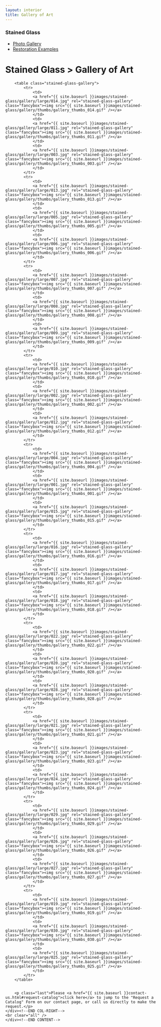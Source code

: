 ```yaml
---
layout: interior
title: Gallery of Art
---
```

<div id="canvas">
	<div id="col-left">
		<div id="left-nav">
	    	<h3>Stained Glass</h3>
	        <ul>
	        	<li><a href="gallery-of-art.html">Photo Gallery</a></li>
	            <li><a href="restoration-examples.html">Restoration Examples</a></li>
	        </ul>
	    </div><!--END LEFT-NAV-->
	</div><!--END COL-LEFT-->
	<div id="col-right">
		<h1>Stained Glass &gt; Gallery of Art</h1>
	    
	    <table class="stained-glass-gallery">
	        <tr>
	            <td>
	            <a href="{{ site.baseurl }}images/stained-glass/gallery/large/014.jpg" rel="stained-glass-gallery" class="fancybox"><img src="{{ site.baseurl }}images/stained-glass/gallery/thumbs/gallery_thumbs_014.gif" /></a>
	            </td>
	            <td>
	            <a href="{{ site.baseurl }}images/stained-glass/gallery/large/011.jpg" rel="stained-glass-gallery" class="fancybox"><img src="{{ site.baseurl }}images/stained-glass/gallery/thumbs/gallery_thumbs_011.gif" /></a>
	            </td>
	            <td>
	            <a href="{{ site.baseurl }}images/stained-glass/gallery/large/003.jpg" rel="stained-glass-gallery" class="fancybox"><img src="{{ site.baseurl }}images/stained-glass/gallery/thumbs/gallery_thumbs_003.gif" /></a>
	            </td>
	        </tr>
	        <tr>
	            <td>
	            <a href="{{ site.baseurl }}images/stained-glass/gallery/large/013.jpg" rel="stained-glass-gallery" class="fancybox"><img src="{{ site.baseurl }}images/stained-glass/gallery/thumbs/gallery_thumbs_013.gif" /></a>
	            </td>
	            <td>
	            <a href="{{ site.baseurl }}images/stained-glass/gallery/large/005.jpg" rel="stained-glass-gallery" class="fancybox"><img src="{{ site.baseurl }}images/stained-glass/gallery/thumbs/gallery_thumbs_005.gif" /></a>
	            </td>
	            <td>
	            <a href="{{ site.baseurl }}images/stained-glass/gallery/large/006.jpg" rel="stained-glass-gallery" class="fancybox"><img src="{{ site.baseurl }}images/stained-glass/gallery/thumbs/gallery_thumbs_006.gif" /></a>
	            </td>
	        </tr>
	        <tr>
	            <td>
	            <a href="{{ site.baseurl }}images/stained-glass/gallery/large/007.jpg" rel="stained-glass-gallery" class="fancybox"><img src="{{ site.baseurl }}images/stained-glass/gallery/thumbs/gallery_thumbs_007.gif" /></a>
	            </td>
	            <td>
	            <a href="{{ site.baseurl }}images/stained-glass/gallery/large/008.jpg" rel="stained-glass-gallery" class="fancybox"><img src="{{ site.baseurl }}images/stained-glass/gallery/thumbs/gallery_thumbs_008.gif" /></a>
	            </td>
	            <td>
	            <a href="{{ site.baseurl }}images/stained-glass/gallery/large/009.jpg" rel="stained-glass-gallery" class="fancybox"><img src="{{ site.baseurl }}images/stained-glass/gallery/thumbs/gallery_thumbs_009.gif" /></a>
	            </td>
	        </tr>
	        <tr>
	            <td>
	            <a href="{{ site.baseurl }}images/stained-glass/gallery/large/010.jpg" rel="stained-glass-gallery" class="fancybox"><img src="{{ site.baseurl }}images/stained-glass/gallery/thumbs/gallery_thumbs_010.gif" /></a>
	            </td>
	            <td>
	            <a href="{{ site.baseurl }}images/stained-glass/gallery/large/002.jpg" rel="stained-glass-gallery" class="fancybox"><img src="{{ site.baseurl }}images/stained-glass/gallery/thumbs/gallery_thumbs_002.gif" /></a>
	            </td>
	            <td>
	            <a href="{{ site.baseurl }}images/stained-glass/gallery/large/012.jpg" rel="stained-glass-gallery" class="fancybox"><img src="{{ site.baseurl }}images/stained-glass/gallery/thumbs/gallery_thumbs_012.gif" /></a>
	            </td>
	        </tr>
	        <tr>
	            <td>
	            <a href="{{ site.baseurl }}images/stained-glass/gallery/large/004.jpg" rel="stained-glass-gallery" class="fancybox"><img src="{{ site.baseurl }}images/stained-glass/gallery/thumbs/gallery_thumbs_004.gif" /></a>
	            </td>
	            <td>
	            <a href="{{ site.baseurl }}images/stained-glass/gallery/large/001.jpg" rel="stained-glass-gallery" class="fancybox"><img src="{{ site.baseurl }}images/stained-glass/gallery/thumbs/gallery_thumbs_001.gif" /></a>
	            </td>
	            <td>
	            <a href="{{ site.baseurl }}images/stained-glass/gallery/large/015.jpg" rel="stained-glass-gallery" class="fancybox"><img src="{{ site.baseurl }}images/stained-glass/gallery/thumbs/gallery_thumbs_015.gif" /></a>
	            </td>
	        </tr>
	        <tr>
	            <td>
	            <a href="{{ site.baseurl }}images/stained-glass/gallery/large/016.jpg" rel="stained-glass-gallery" class="fancybox"><img src="{{ site.baseurl }}images/stained-glass/gallery/thumbs/gallery_thumbs_016.gif" /></a>
	            </td>
	            <td>
	            <a href="{{ site.baseurl }}images/stained-glass/gallery/large/017.jpg" rel="stained-glass-gallery" class="fancybox"><img src="{{ site.baseurl }}images/stained-glass/gallery/thumbs/gallery_thumbs_017.gif" /></a>
	            </td>
	            <td>
	            <a href="{{ site.baseurl }}images/stained-glass/gallery/large/018.jpg" rel="stained-glass-gallery" class="fancybox"><img src="{{ site.baseurl }}images/stained-glass/gallery/thumbs/gallery_thumbs_018.gif" /></a>
	            </td>
	        </tr>
	        <tr>
	            <td>
	            <a href="{{ site.baseurl }}images/stained-glass/gallery/large/022.jpg" rel="stained-glass-gallery" class="fancybox"><img src="{{ site.baseurl }}images/stained-glass/gallery/thumbs/gallery_thumbs_022.gif" /></a>
	            </td>
	            <td>
	            <a href="{{ site.baseurl }}images/stained-glass/gallery/large/020.jpg" rel="stained-glass-gallery" class="fancybox"><img src="{{ site.baseurl }}images/stained-glass/gallery/thumbs/gallery_thumbs_020.gif" /></a>
	            </td>
	            <td>
	            <a href="{{ site.baseurl }}images/stained-glass/gallery/large/028.jpg" rel="stained-glass-gallery" class="fancybox"><img src="{{ site.baseurl }}images/stained-glass/gallery/thumbs/gallery_thumbs_028.gif" /></a>
	            </td>
	        </tr>
	        <tr>
	            <td>
	            <a href="{{ site.baseurl }}images/stained-glass/gallery/large/021.jpg" rel="stained-glass-gallery" class="fancybox"><img src="{{ site.baseurl }}images/stained-glass/gallery/thumbs/gallery_thumbs_021.gif" /></a>
	            </td>
	            <td>
	            <a href="{{ site.baseurl }}images/stained-glass/gallery/large/023.jpg" rel="stained-glass-gallery" class="fancybox"><img src="{{ site.baseurl }}images/stained-glass/gallery/thumbs/gallery_thumbs_023.gif" /></a>
	            </td>
	            <td>
	            <a href="{{ site.baseurl }}images/stained-glass/gallery/large/024.jpg" rel="stained-glass-gallery" class="fancybox"><img src="{{ site.baseurl }}images/stained-glass/gallery/thumbs/gallery_thumbs_024.gif" /></a>
	            </td>
	        </tr>
	        <tr>
	            <td>
	            <a href="{{ site.baseurl }}images/stained-glass/gallery/large/029.jpg" rel="stained-glass-gallery" class="fancybox"><img src="{{ site.baseurl }}images/stained-glass/gallery/thumbs/gallery_thumbs_029.gif" /></a>
	            </td>
	            <td>
	            <a href="{{ site.baseurl }}images/stained-glass/gallery/large/026.jpg" rel="stained-glass-gallery" class="fancybox"><img src="{{ site.baseurl }}images/stained-glass/gallery/thumbs/gallery_thumbs_026.gif" /></a>
	            </td>
	            <td>
	            <a href="{{ site.baseurl }}images/stained-glass/gallery/large/027.jpg" rel="stained-glass-gallery" class="fancybox"><img src="{{ site.baseurl }}images/stained-glass/gallery/thumbs/gallery_thumbs_027.gif" /></a>
	            </td>
	        </tr>
	        <tr>
	            <td>
	            <a href="{{ site.baseurl }}images/stained-glass/gallery/large/019.jpg" rel="stained-glass-gallery" class="fancybox"><img src="{{ site.baseurl }}images/stained-glass/gallery/thumbs/gallery_thumbs_019.gif" /></a>
	            </td>
	            <td>
	            <a href="{{ site.baseurl }}images/stained-glass/gallery/large/030.jpg" rel="stained-glass-gallery" class="fancybox"><img src="{{ site.baseurl }}images/stained-glass/gallery/thumbs/gallery_thumbs_030.gif" /></a>
	            </td>
	            <td>
	            <a href="{{ site.baseurl }}images/stained-glass/gallery/large/025.jpg" rel="stained-glass-gallery" class="fancybox"><img src="{{ site.baseurl }}images/stained-glass/gallery/thumbs/gallery_thumbs_025.gif" /></a>
	            </td>
	        </tr>
	    </table>


	    <p class="last">Please <a href="{{ site.baseurl }}contact-us.html#request-catalog">click here</a> to jump to the "Request a Catalog" Form on our contact page, or call us directly to make the request.</p>
	</div><!--END COL-RIGHT-->
	<br clear="all" />
	</div><!--END CONTENT-->